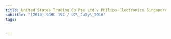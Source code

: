 ```yaml
---
title: United States Trading Co Pte Ltd v Philips Electronics Singapore Pte Ltd 
subtitle: "[2010] SGHC 194 / 07\_July\_2010"
tags:


---
```


